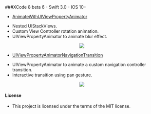 
###XCode 8 beta 6 - Swift 3.0 - IOS 10+





* [AnimateWithUIViewPropertyAnimator](https://github.com/manuelCarlos/IOS10-Animate/tree/master/AnimateWithUIViewPropertyAnimator)
 - Nested UIStackViews.
 - Custom View Controller rotation animation.
 - UIViewPropertyAnimator to animate blur effect.
<p align="center">
   <img src="http://manuelcarlos.github.io/images/blurAnimate.gif" >
</p>


* [UIViewPropertyAnimatorNavigationTransition](https://github.com/manuelCarlos/IOS10-Animate/tree/master/UIViewPropertyAnimatorNavigationTransition)


 - UIViewPropertyAnimator to animate a custom navigation controller transition.
 - Interactive transition using pan gesture.
<p align="center">
   <img src="http://manuelcarlos.github.io/images/mooon.gif" >
</p>




#### License
 - This project is licensed under the terms of the MIT license.
